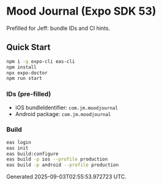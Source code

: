 # Mood Journal (Expo SDK 53)

Prefilled for Jeff: bundle IDs and CI hints.

## Quick Start
```bash
npm i -g expo-cli eas-cli
npm install
npx expo-doctor
npm run start
```

### IDs (pre-filled)
- iOS bundleIdentifier: `com.jm.moodjournal`
- Android package: `com.jm.moodjournal`

### Build
```bash
eas login
eas init
eas build:configure
eas build -p ios --profile production
eas build -p android --profile production
```

Generated 2025-09-03T02:55:53.972723 UTC.
